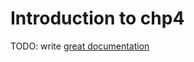 # Introduction to chp4

TODO: write [great documentation](http://jacobian.org/writing/what-to-write/)
